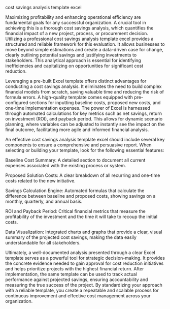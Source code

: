 cost savings analysis template excel


Maximizing profitability and enhancing operational efficiency are fundamental goals for any successful organization. A crucial tool in achieving this is a thorough cost savings analysis, which quantifies the financial impact of a new project, process, or procurement decision. Utilizing a professional cost savings analysis template excel provides a structured and reliable framework for this evaluation. It allows businesses to move beyond simple estimations and create a data-driven case for change, clearly outlining potential savings and justifying investments to stakeholders. This analytical approach is essential for identifying inefficiencies and capitalizing on opportunities for significant cost reduction.



Leveraging a pre-built Excel template offers distinct advantages for conducting a cost savings analysis. It eliminates the need to build complex financial models from scratch, saving valuable time and reducing the risk of formula errors. A high-quality template comes equipped with pre-configured sections for inputting baseline costs, proposed new costs, and one-time implementation expenses. The power of Excel is harnessed through automated calculations for key metrics such as net savings, return on investment (ROI), and payback period. This allows for dynamic scenario planning, where variables can be adjusted to instantly see the impact on the final outcome, facilitating more agile and informed financial analysis.



An effective cost savings analysis template excel should include several key components to ensure a comprehensive and persuasive report. When selecting or building your template, look for the following essential features:



    
Baseline Cost Summary: A detailed section to document all current expenses associated with the existing process or system.

    
Proposed Solution Costs: A clear breakdown of all recurring and one-time costs related to the new initiative.

    
Savings Calculation Engine: Automated formulas that calculate the difference between baseline and proposed costs, showing savings on a monthly, quarterly, and annual basis.

    
ROI and Payback Period: Critical financial metrics that measure the profitability of the investment and the time it will take to recoup the initial costs.

    
Data Visualization: Integrated charts and graphs that provide a clear, visual summary of the projected cost savings, making the data easily understandable for all stakeholders.





Ultimately, a well-documented analysis presented through a clear Excel template serves as a powerful tool for strategic decision-making. It provides the concrete evidence needed to gain approval for cost reduction initiatives and helps prioritize projects with the highest financial return. After implementation, the same template can be used to track actual performance against projected savings, ensuring accountability and measuring the true success of the project. By standardizing your approach with a reliable template, you create a repeatable and scalable process for continuous improvement and effective cost management across your organization.
